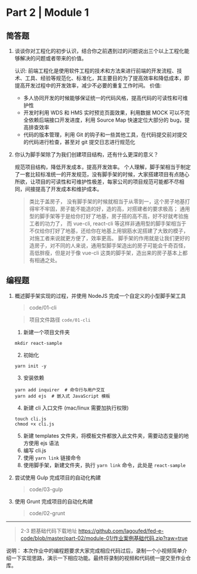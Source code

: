 # Part 2 | Module 1

## 简答题

1. 谈谈你对工程化的初步认识，结合你之前遇到过的问题说出三个以上工程化能够解决的问题或者带来的价值。

   认识:
   前端工程化是使用软件工程的技术和方法来进行前端的开发流程、技术、工具、经验等规范化、标准化，其主要目的为了提高效率和降低成本，即提高开发过程中的开发效率，减少不必要的重复工作时间。
   价值:

   - 多人协同开发的时候能够保证统一的代码风格，提高代码的可读性和可维护性
   - 开发时利用 WDS 和 HMS 实时预览页面效果，利用数据 MOCK 可以不完全依赖后端接口开发进度，利用 Source Map 快速定位大部分的 bug，提高排查效率
   - 代码的版本管理，利用 Git 的钩子和一些其他工具，在代码提交前对提交的代码进行检查，甚至对 git 提交日志进行规范化

2. 你认为脚手架除了为我们创建项目结构，还有什么更深的意义？

   规范项目结构，降低开发成本，提高开发效率。
   个人理解，脚手架相当于制定了一套比较标准统一的开发规范，没有脚手架的时候，大家搭建项目有点随心所欲，让项目的可读性和可维护性极差，每家公司的项目规范可能都不尽相同，间接提高了开发成本和维护成本。

   > 类比于盖房子，
   > 没有脚手架的时候就相当于从零到一，这个房子地基打得牢不牢固，房子能不能造的好，造的高，对搭建者的要求极高；
   > 通用型的脚手架等于是给你打好了地基，房子搭的高不高，好不好就考验施工者的功力了，
   > 而 vue-cli, react-cli 等这样非通用型的脚手架相当于不仅给你打好了地基，还给你在地基上用钢筋水泥搭建了大致的模子，对施工者来说就更方便了，效率更高。
   > 脚手架的作用就是让我们更好的造房子，对不同的人来说，通用型脚手架造出的房子可能会千奇百怪，高低胖瘦，但是对于像 vue-cli 这类的脚手架，造出来的房子基本上都有相通之处。

## 编程题

1. 概述脚手架实现的过程，并使用 NodeJS 完成一个自定义的小型脚手架工具

   > code/01-cli

   > 项目文件路径 `code/01-cli`

   1. 新建一个项目文件夹

   ```shell
   mkdir react-sample
   ```

   2. 初始化

   ```shell
   yarn init -y
   ```

   3. 安装依赖

   ```shell
   yarn add inquirer  # 命令行与用户交互
   yarn add ejs  # 嵌入式 JavaScript 模板
   ```

   4. 新建 cli 入口文件 (mac/linux 需要加执行权限)

   ```shell
   touch cli.js
   chmod +x cli.js
   ```

   5. 新建 templates 文件夹，将模板文件都放入此文件夹，需要动态变量的地方使用 ejs 语法
   6. 编写 cli.js
   7. 使用 `yarn link` 链接命令
   8. 使用脚手架，新建文件夹，执行 `yarn link` 命令，此处是 `react-sample`

2. 尝试使用 Gulp 完成项目的自动化构建

   > code/03-gulp

3. 使用 Grunt 完成项目的自动化构建

   > code/02-grunt

---

> 2-3 题基础代码下载地址
> https://github.com/lagoufed/fed-e-code/blob/master/part-02/module-01/作业案例基础代码.zip?raw=true

说明：
本次作业中的编程题要求大家完成相应代码过后，录制一个小视频简单介绍一下实现思路，演示一下相应功能。最终将录制的视频和代码统一提交至作业仓库。
